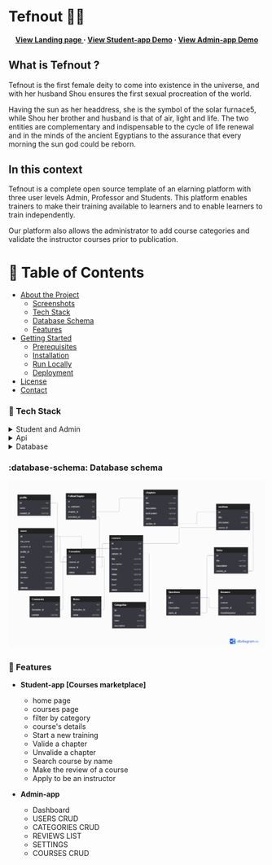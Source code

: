 ﻿# Tefnout 🚀🔺

<div align="center">
    <h4>
    <a href="https://github.com/Louis3797/awesome-readme-template/">View Landing page </a>
  <span> · </span>
    <a href="https://github.com/Louis3797/awesome-readme-template">View Student-app Demo</a>
  <span> · </span>
    <a href="https://github.com/Louis3797/awesome-readme-template/issues/">View Admin-app Demo</a>
  </h4>
</div>

## What is Tefnout ?

Tefnout is the first female deity to come into existence in the universe, and with her husband Shou ensures the first sexual procreation of the world.

Having the sun as her headdress, she is the symbol of the solar furnace5, while Shou her brother and husband is that of air, light and life. The two entities are complementary and indispensable to the cycle of life renewal and in the minds of the ancient Egyptians to the assurance that every morning the sun god could be reborn.

## In this context

Tefnout is a complete open source template of an elarning platform with three user levels
Admin, Professor and Students.
This platform enables trainers to make their training available to learners and to enable learners to train independently.

Our platform also allows the administrator to add course categories and validate the instructor courses prior to publication.

<!-- Table of Contents -->

# :notebook_with_decorative_cover: Table of Contents

- [About the Project](#star2-about-the-project)
  - [Screenshots](#camera-screenshots)
  - [Tech Stack](#space_invader-tech-stack)
  - [Database Schema](#database-schema)
  - [Features](#dart-features)
- [Getting Started](#toolbox-getting-started)
  - [Prerequisites](#bangbang-prerequisites)
  - [Installation](#gear-installation)
  - [Run Locally](#running-run-locally)
  - [Deployment](#triangular_flag_on_post-deployment)
- [License](#warning-license)
- [Contact](#handshake-contact)

<!-- TechStack -->

### :space_invader: Tech Stack

<details>
  <summary>Student and Admin</summary>
  <ul>
    <li><a href="https://reactjs.org/">React.js</a></li>
    <li><a href="https://getbootstrap.com/">Bootstrap</a></li>
    <li><a href="https://redux.js.org/">Redux</a></li>
  </ul>
</details>

<details>
  <summary>Api</summary>
  <ul>
    <li><a href="https://www.php.net/docs.php">PHP</a></li>
    <li><a href="https://laravel.com/">Laravel</a></li>
  </ul>
</details>

<details>
<summary>Database</summary>
  <ul>
    <li><a href="https://www.mysql.com/">MySQL</a></li>
  </ul>
</details>

<!-- Database schema -->

### :database-schema: Database schema

<img src="assets/Tefnout.png">

<!-- Features -->

### :dart: Features

- **Student-app [Courses marketplace]**

  - home page
  - courses page
  - filter by category
  - course's details
  - Start a new training
  - Valide a chapter
  - Unvalide a chapter
  - Search course by name
  - Make the review of a course
  - Apply to be an instructor

- **Admin-app**
  - Dashboard
  - USERS CRUD
  - CATEGORIES CRUD
  - REVIEWS LIST
  - SETTINGS
  - COURSES CRUD
